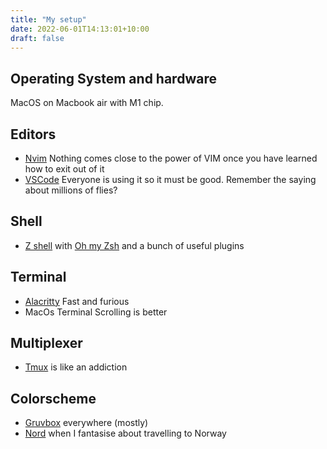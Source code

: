 ```yaml
---
title: "My setup"
date: 2022-06-01T14:13:01+10:00
draft: false
---
```


## Operating System and hardware

MacOS on Macbook air with M1 chip.

## Editors

- [Nvim](https://neovim.io/) Nothing comes close to the power of VIM once you have learned how to exit out of it
- [VSCode](https://code.visualstudio.com/) Everyone is using it so it must be good. Remember the saying about millions of flies?

## Shell

- [Z shell](https://www.zsh.org/) with [Oh my Zsh](https://github.com/ohmyzsh/ohmyzsh) and a bunch of useful plugins

## Terminal

- [Alacritty](https://github.com/alacritty/alacritty) Fast and furious
- MacOs Terminal Scrolling is better

## Multiplexer

- [Tmux](https://github.com/tmux/tmux) is like an addiction

## Colorscheme

- [Gruvbox](https://github.com/morhetz/gruvbox) everywhere (mostly)
- [Nord](https://www.nordtheme.com/) when I fantasise about travelling to Norway
